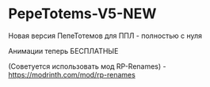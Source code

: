 # PepeTotems-V5-NEW
Новая версия ПепеТотемов для ППЛ - полностью с нуля

Анимации теперь БЕСПЛАТНЫЕ 

(Советуется использовать мод RP-Renames) - https://modrinth.com/mod/rp-renames

